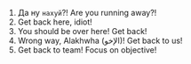 1. Да ну `нахуй`?! Are you running away?!
2. Get back here, idiot!
3. You should be over here! Get back!
4. Wrong way, Alakhwha (الإخو)! Get back to us!
5. Get back to team! Focus on objective!